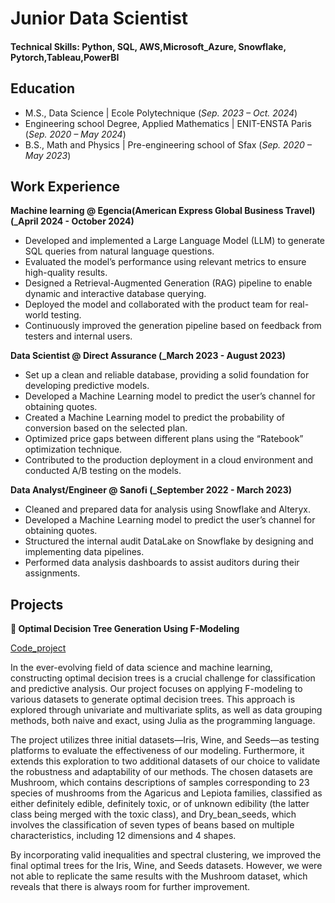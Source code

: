 # Junior Data Scientist


#### Technical Skills: Python, SQL, AWS,Microsoft_Azure, Snowflake, Pytorch,Tableau,PowerBI

## Education						       		
- M.S., Data Science	| Ecole Polytechnique (_Sep. 2023 – Oct. 2024_)
- Engineering school Degree, Applied Mathematics  |  ENIT-ENSTA Paris (_Sep. 2020 – May 2024_)        		
- B.S., Math and Physics | Pre-engineering school of Sfax  (_Sep. 2020 – May 2023_)

## Work Experience
**Machine learning @ Egencia(American Express Global Business Travel) (_April 2024 - October 2024)**
- Developed and implemented a Large Language Model (LLM) to generate SQL queries from natural language questions.
- Evaluated the model’s performance using relevant metrics to ensure high-quality results.
- Designed a Retrieval-Augmented Generation (RAG) pipeline to enable dynamic and interactive database querying.
- Deployed the model and collaborated with the product team for real-world testing.
- Continuously improved the generation pipeline based on feedback from testers and internal users.

**Data Scientist @ Direct Assurance  (_March 2023 - August 2023)**
- Set up a clean and reliable database, providing a solid foundation for developing predictive models.
- Developed a Machine Learning model to predict the user’s channel for obtaining quotes.
- Created a Machine Learning model to predict the probability of conversion based on the selected plan.
- Optimized price gaps between different plans using the “Ratebook” optimization technique.
- Contributed to the production deployment in a cloud environment and conducted A/B testing on the models.

**Data Analyst/Engineer @ Sanofi (_September 2022 - March 2023)**
- Cleaned and prepared data for analysis using Snowflake and Alteryx.
- Developed a Machine Learning model to predict the user’s channel for obtaining quotes.
- Structured the internal audit DataLake on Snowflake by designing and implementing data pipelines.
- Performed data analysis dashboards to assist auditors during their assignments.



## Projects
**🌳 Optimal Decision Tree Generation Using F-Modeling**

[Code_project](https://github.com/mehdi-byte/RO)

In the ever-evolving field of data science and machine learning, constructing optimal decision trees is a crucial challenge for classification and predictive analysis. Our project focuses on applying F-modeling to various datasets to generate optimal decision trees. This approach is explored through univariate and multivariate splits, as well as data grouping methods, both naive and exact, using Julia as the programming language.

The project utilizes three initial datasets—Iris, Wine, and Seeds—as testing platforms to evaluate the effectiveness of our modeling. Furthermore, it extends this exploration to two additional datasets of our choice to validate the robustness and adaptability of our methods. The chosen datasets are Mushroom, which contains descriptions of samples corresponding to 23 species of mushrooms from the Agaricus and Lepiota families, classified as either definitely edible, definitely toxic, or of unknown edibility (the latter class being merged with the toxic class), and Dry_bean_seeds, which involves the classification of seven types of beans based on multiple characteristics, including 12 dimensions and 4 shapes.

By incorporating valid inequalities and spectral clustering, we improved the final optimal trees for the Iris, Wine, and Seeds datasets. However, we were not able to replicate the same results with the Mushroom dataset, which reveals that there is always room for further improvement.



